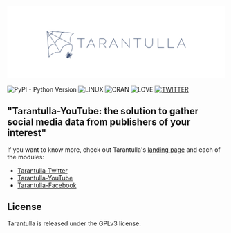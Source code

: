 ![Tarantulla: a module for social media data extraction](./tarantulla-post.png)

![PyPI - Python Version](https://img.shields.io/badge/PYTHON->=3.0-blue.svg?style=for-the-badge) 
![LINUX](https://img.shields.io/badge/PLATFORM-LINUX-blue.svg?style=for-the-badge) 
![CRAN](https://img.shields.io/badge/LICENSE-GPLv3-blue.svg?style=for-the-badge) 
![LOVE](https://img.shields.io/badge/BUILT%20WITH-LOVE-red.svg?style=for-the-badge)
[![TWITTER](https://img.shields.io/badge/BY-@oncase-lightgrey.svg?style=for-the-badge)](https://twitter.com/oncase) 


## **"Tarantulla-YouTube: the solution to gather social media data from publishers of your interest"**

If you want to know more, check out Tarantulla's [landing page](http://tarantulla.io/) and each of the modules:

- [Tarantulla-Twitter](https://github.com/oncase/tarantulla-twitter)  
- [Tarantulla-YouTube](https://github.com/oncase/tarantulla-youtube)   
- [Tarantulla-Facebook](https://github.com/oncase/tarantulla-facebook)


## License

Tarantulla is released under the GPLv3 license.